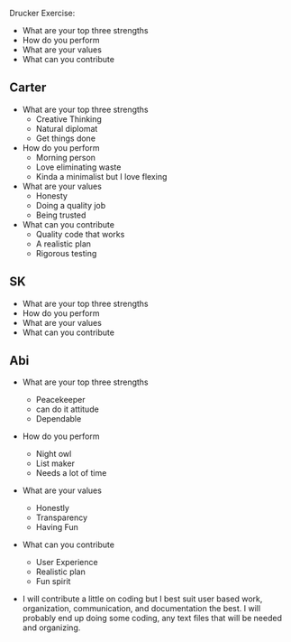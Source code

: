 Drucker Exercise: 
* What are your top three strengths
* How do you perform
* What are your values
* What can you contribute 

Carter
--------- 
* What are your top three strengths
	- Creative Thinking
	- Natural diplomat
	- Get things done
* How do you perform
	- Morning person
	- Love eliminating waste
	- Kinda a minimalist but I love flexing
* What are your values
	- Honesty
	- Doing a quality job
	- Being trusted
* What can you contribute
	- Quality code that works
	- A realistic plan
	- Rigorous testing

SK 
---------
* What are your top three strengths
* How do you perform
* What are your values
* What can you contribute 


Abi 
---------
* What are your top three strengths
	- Peacekeeper 
	- can do it attitude 
	- Dependable

* How do you perform
	- Night owl 
	- List maker 
	- Needs a lot of time

* What are your values
	- Honestly 
	- Transparency
	- Having Fun 

* What can you contribute 
	- User Experience  
	- Realistic plan 
	- Fun spirit 

* I will contribute a little on coding but I best suit user based work, organization, communication, and documentation the best. I will probably end up doing some coding, any text files that will be needed and organizing. 
